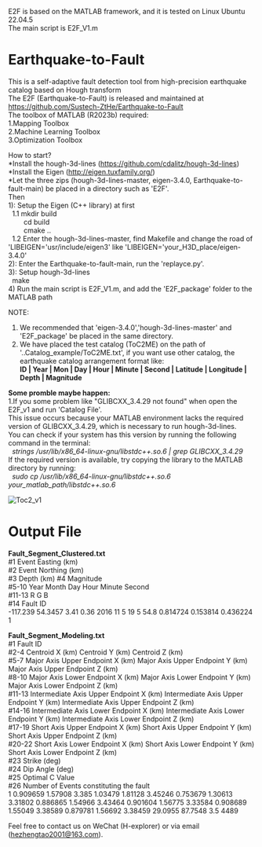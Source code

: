 E2F is based on the MATLAB framework, and it is tested on Linux Ubuntu 22.04.5  
The main script is E2F_V1.m  
# Earthquake-to-Fault  
This is a self-adaptive fault detection tool from high-precision earthquake catalog based on Hough transform  
The E2F (Earthquake-to-Fault) is released and maintained at https://github.com/Sustech-ZtHe/Earthquake-to-Fault  
The toolbox of MATLAB (R2023b) required:  
1.Mapping Toolbox  
2.Machine Learning Toolbox  
3.Optimization Toolbox  

How to start?  
*Install the hough-3d-lines (https://github.com/cdalitz/hough-3d-lines)  
*Install the Eigen (http://eigen.tuxfamily.org/)  
*Let the three zips (hough-3d-lines-master, eigen-3.4.0, Earthquake-to-fault-main) be placed in a directory such as 'E2F'.  
Then  
1): Setup the Eigen (C++ library) at first  
&nbsp;&nbsp;1.1 mkdir build  
&nbsp;&nbsp;&nbsp;&nbsp;&nbsp;&nbsp;&nbsp;&nbsp;cd build  
&nbsp;&nbsp;&nbsp;&nbsp;&nbsp;&nbsp;&nbsp;&nbsp;cmake ..  
&nbsp;&nbsp;1.2 Enter the hough-3d-lines-master, find Makefile and change the road of 'LIBEIGEN='usr/include/eigen3' like 'LIBEIGEN='your_H3D_place/eigen-3.4.0'  
2): Enter the Earthquake-to-fault-main, run the 'replayce.py'.  
3): Setup hough-3d-lines  
&nbsp;&nbsp;make  
4) Run the main script is E2F_V1.m, and add the 'E2F_package' folder to the MATLAB path 

NOTE: 
1. We recommended that 'eigen-3.4.0','hough-3d-lines-master' and 'E2F_package' be placed in the same directory.
2. We have placed the test catalog (ToC2ME) on the path of '..Catalog_example/ToC2ME.txt', if you want use other catalog, the earthquake catalog arrangement format like:  
**ID | Year | Mon | Day | Hour | Minute | Second | Latitude | Longitude | Depth | Magnitude**

**Some promble maybe happen:**  
1.If you some problem like "GLIBCXX_3.4.29 not found" when open the E2F_v1 and run 'Catalog File'.  
  This issue occurs because your MATLAB environment lacks the required version of GLIBCXX_3.4.29, which is necessary to run hough-3d-lines.  
  You can check if your system has this version by running the following command in the terminal:  
&nbsp;&nbsp;*strings /usr/lib/x86_64-linux-gnu/libstdc++.so.6 | grep GLIBCXX_3.4.29*  
  If the required version is available, try copying the library to the MATLAB directory by running:  
&nbsp;&nbsp;*sudo cp /usr/lib/x86_64-linux-gnu/libstdc++.so.6 your_matlab_path/libstdc++.so.6*  

![Toc2_v1](https://github.com/user-attachments/assets/f86fbd3b-80e5-418f-acb2-c3cf0a2c2aed)

# Output File  
**Fault_Segment_Clustered.txt**  
#1 Event Easting (km)  
#2 Event Northing (km)  
#3 Depth (km)
#4 Magnitude  
#5-10 Year Month Day Hour Minute Second  
#11-13 R G B  
#14 Fault ID  
-117.239 54.3457 3.41 0.36 2016 11 5 19 5 54.8 0.814724 0.153814 0.436224 1  

**Fault_Segment_Modeling.txt**  
#1 Fault ID  
#2-4 Centroid X (km) Centroid Y (km) Centroid Z (km)  
#5-7 Major Axis Upper Endpoint X (km) Major Axis Upper Endpoint Y (km) Major Axis Upper Endpoint Z (km)  
#8-10 Major Axis Lower Endpoint X (km) Major Axis Lower Endpoint Y (km) Major Axis Lower Endpoint Z (km)  
#11-13 Intermediate Axis Upper Endpoint X (km) Intermediate Axis Upper Endpoint Y (km) Intermediate Axis Upper Endpoint Z (km)  
#14-16 Intermediate Axis Lower Endpoint X (km) Intermediate Axis Lower Endpoint Y (km) Intermediate Axis Lower Endpoint Z (km)  
#17-19 Short Axis Upper Endpoint X (km) Short Axis Upper Endpoint Y (km) Short Axis Upper Endpoint Z (km)  
#20-22 Short Axis Lower Endpoint X (km) Short Axis Lower Endpoint Y (km) Short Axis Lower Endpoint Z (km)  
#23 Strike (deg)  
#24 Dip Angle (deg)  
#25 Optimal C Value  
#26 Number of Events constituting the fault  
1 0.909659 1.57908 3.385 1.03479 1.81128 3.45246 0.753679 1.30613 3.31802 0.886865 1.54966 3.43464 0.901604 1.56775 3.33584 0.908689 1.55049 3.38589 0.879781 1.56692 3.38459 29.0955 87.7548 3.5 4489  


Feel free to contact us on WeChat (H-explorer) or via email (hezhengtao2001@163.com).
